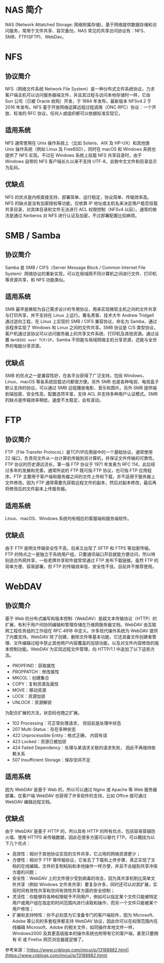 # NAS 简介
NAS (Network Attatched Storage: 网络附属存储)，基于网络提供数据存储和访问服务，常用于文件共享、容灾备份。NAS 常见的共享访问协议有：NFS、SMB、FTP(SFTP)、WebDav。
# NFS
## 协议简介
NFS（网络文件系统 Network File System）是一种分布式文件系统协议，力求客户端主机可以访问服务器端文件，并且其过程与访问本地存储时一样，它由 Sun 公司（已被 Oracle 收购）开发，于 1984 年发布，最新版本 NFSv4.2 于 2016 年发布。NFS 基于开放网络运算远程过程调用（ONC RPC）协议：一个开放、标准的 RFC 协议，任何人或组织都可以依据标准实现它。
## 适用系统
NFS 通常使用在 Unix 操作系统上（比如 Solaris、AIX 及 HP-UX）和其他类 Unix 操作系统（例如 Linux 及 FreeBSD），同时在 macOS 和 Windows 系统也提供了 NFS 实现。不过在 Windows 系统上挂载 NFS 共享目录时，由于 Windows 自带的 NFS 客户端长久以来不支持 UTF-8，会致中文文件和目录显示为乱码。
## 优缺点
NFS 的优点是内核直接支持，部署简单、运行稳定，协议简单、传输效率高。NFS 的缺点是没有加密授权等功能，仅依靠 IP 地址或主机名来决定用户能否挂载共享目录，对具体目录和文件无法进行 ACL 权限控制（NFSv4 以前）。通常的做法是通过 Kerberos 对 NFS 进行认证及加密，不过部署配置比较麻烦。
# SMB / Samba
## 协议简介
Samba 是 SMB / CIFS（Server Message Block / Common Internet File System）网络协议的重新实现，可以在局域网不同计算机之间进行文件、打印机等资源共享，和 NFS 功能类似。
## 适用系统
SMB 最早是微软为自己需求设计的专用协议，用来实现微软主机之间的文件共享与打印共享，并不支持在 Linux 上运行。著名黑客、技术大牛 Andrew Tridgell 通过逆向工程，在 Linux 上实现的 SMB / CIFS 兼容协议，命名为 Samba，通过该程序实现了 Windows 和 Linux 之间的文件共享。SMB 协议是 C/S 类型协议，客户机通过该协议可以访问服务器上的共享文件系统、打印机及其他资源。通过设置 ``NetBIOS over TCP/IP``，Samba 不但能与局域网络主机分享资源，还能与全世界的电脑分享资源。
## 优缺点
SMB 的优点之一是兼容性好，在各平台获得了广泛支持，包括 Windows、Linux、macOS 等各系统挂载访问都很方便。另外 SMB 也是各种电视、电视盒子默认支持的协议，可以通过 SMB 远程播放电影、音乐和图片。另外 SMB 提供端到端加密、安全性高，配置选项丰富，支持 ACL 并支持多种用户认证模式。SMB 的缺点是传输效率稍低，速度不太稳定，会有波动。
# FTP
## 协议简介
FTP（File Transfer ProtocoL）是TCP/IP应用层中的一个基础协议，通常使用 22 端口，负责将文件从一台计算机传输到另计算机，并保证文件传输的可靠性。FTP 协议的历史源远流长，第一版 FTP 协议于 1971 年发表为 RFC 114，此后经过多年的发展和完善。通常所说的 FTP 既可指 FTP 协议，也可指 FTP 应用程序。FTP 主要用于客户端和服务器之间的文件上传和下载，并不适用于服务器上文件修改。因为 FTP 通常需要先获取远程文件的副本，然后对副本修改，最后再将修改后的文件副本上传服务器。
## 适用系统
Linux、macOS、Windows 系统均有相应的客服端和服务端软件。
## 优缺点
由于 FTP 是明文传输安全性不高，后来又出现了 SFTP 和 FTPS 等加密传输。FTP 的特点之一是独立于系统用户组，只要通讯端口开启就能方便访问，所以特别适合外网共享，一些老牌共享软件就常常通过 FTP 发布下载链接。虽然 FTP 的简单方便、容易部署，但 FTP 的传输效率低、安全性不佳，目前并不推荐使用。
# WebDAV
## 协议简介
基于 Web 的分布式编写和版本控制（WebDAV）是超文本传输协议（HTTP）的扩展，有利于用户间协同编辑和管理存储在万维网服务器文档。WebDAV 由互联网工程任务组的工作组在 RFC 4918 中定义。许多现代操作系统为 WebDAV 提供了内置支持。WebDAV 除了创建、删除文件等基本功能，它还具备文件创建者管理、文件编辑过程中禁止其他用户内容覆盖的加锁功能，以及对文件内容修改的版本控制功能。WebDAV 为实现远程文件管理，向 HTTP/1.1 中追加了以下这些方法。
- PROPFIND：获取属性
- PROPPATCH：修改属性
- MKCOL：创建集合
- COPY：复制资源及属性
- MOVE：移动资源
- LOCK：资源加锁
- UNLOCK：资源解锁

为配合扩展的方法，状态码也随之扩展。
- 102 Processing：可正常处理请求， 但目前是处理中状态
- 207 Multi-Status：存在多种状态
- 422 Unprocessible Entity：格式正确， 内容有误
- 423 Locked：资源已被加锁
- 424 Failed Dependency：处理与某请求关联的请求失败， 因此不再维持依赖关系
- 507 Insufficient Storage：保存空间不足

## 适用系统
因为 WebDAV 是基于 Web 的，所以可以通过 Nginx 或 Apache 等 Web 服务器部署。在客户端 WebDAV 也获得了许多软件的支持，比如 Office 就可通过 WebDAV 编辑远程文档。
## 优缺点
由于 WebDAV 是基于 HTTP 的，所以具有 HTTP 的所有优点，包括容易穿越防火墙、使用 HTTPS 来传输数据，因此在很多方面可以替代 FTP。可以概括为以下几个优点：
- 高效性：相对于其他协议实现的文件共享，它占用的网络资源更少；
- 方便性：相对于 FTP 等传输协议，它省去了下载和上传步骤，真正实现了文档的在线编辑，文件的复制粘贴和本地操作一样方便，并且不会碰到共享冲突方面的问题；
- 安全性：WebDAV 上的文件很少受到病毒的攻击，因为其共享机制比简单文件共享（例如 Windows 文件夹共享）要复杂许多，同时还可以对其扩展，实现时间有效性共享和空间有效性共享方面的安全控制；
- 灵活性：你能够将各种权限赋予不同用户，例如可以指定某个文件只能被特定用户或用户组在指定的时间范围内进行读取和操作，而另一个文件只能被某个用户修改；
- 扩展和支持特性：你不必刻意为它准备专门的客户端软件，因为 Microsoft、Adobe 等公司的多套程序都支持 WebDAV 协议，因此你可以在权限范围内在线编辑 Microsoft、Adobe 的相关文件，如同操作本地文件一样，Windows2000 及其更高级版本的操作系统也附带有它的客户端，甚至只要拥有 IE 或 Firefox 网页浏览器就足够了。

参考来源：[https://www.cnblogs.com/jmcui/p/13188882.html](https://www.cnblogs.com/jmcui/p/13188882.html)